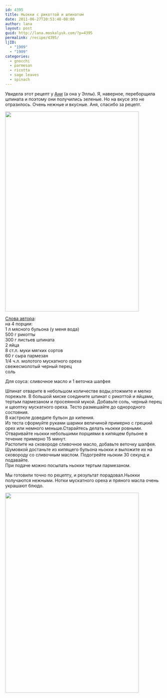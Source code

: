 ```yaml
---
id: 4395
title: Ньокки с рикоттой и шпинатом
date: 2011-06-27T20:53:48-08:00
author: lana
layout: post
guid: http://lana.moskalyuk.com/?p=4395
permalink: /recipe/4395/
ljID:
  - "1909"
  - "1909"
categories:
  - gnocchi
  - parmesan
  - ricotta
  - sage leaves
  - spinach
---
```

Увидела этот рецепт у [Ани](http://zveruska.livejournal.com/49681.html) (а она у Эллы). Я, наверное, переборщила шпината и поэтому они получились зеленые. Но на вкусе это не отразилось. Очень нежные и вкусные. Аня, спасибо за рецепт.

<img loading="lazy" class="alignnone" title="gnocchi" src="http://farm7.static.flickr.com/6033/5879312419_46d409fd80_z.jpg" alt="" width="427" height="640" /> 

[Слова автора](http://zveruska.livejournal.com/49681.html):  
на 4 порции:  
1 л мясного бульона (у меня вода)  
500 г рикотты  
300 г листьев шпината  
2 яйца  
8 ст.л. муки мягких сортов  
60 г сыра пармезан  
1/4 ч.л. молотого мускатного ореха  
свежесмолотый черный перец  
соль

Для соуса: сливочное масло и 1 веточка шалфея

Шпинат отварите в небольшом количестве воды,отожмите и мелко порежьте. В большой миске соедините шпинат с рикоттой и яйцами, тертым пармезаном и просеянной мукой. Добавьте соль, черный перец и щеоптку мускатного ореха. Тесто размешайте до однородного состояния.  
В кастрюле доведите бульон до кипения.  
Из теста сформуйте руками шарики величиной примерно с грецкий орех или немного меньше.Старайтесь делать ньокки ровными.  
Отваривайте ньокки небольшими порциями в кипящем бульоне в течение примерно 15 минут.  
Растопите на сковороде сливочное масло, добавьте веточку шалфея. Шумовкой достаньте из кипящего бульона ньокки и выложите их на сковороду со сливочным маслом. Подогрейте ньокии 30 секунд и подавайте.  
При подаче можно посыпать ньокки тертым пармезаном.

Мы готовили точно по рецепту, и результат порадовал.Ньокки получаются нежными. Нотки мускатного ореха и пряного масла очень украшают блюдо.

<img loading="lazy" class="alignnone" title="gnochi" src="http://farm6.static.flickr.com/5107/5879316193_938ddfd135_z.jpg" alt="" width="427" height="640" />